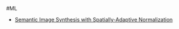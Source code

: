 #ML
 
* [Semantic Image Synthesis with Spatially-Adaptive Normalization](https://arxiv.org/abs/1903.07291)